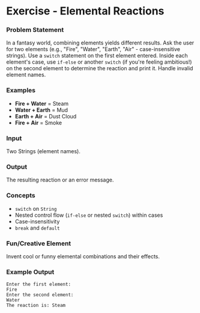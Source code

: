 # Exercise - Elemental Reactions

### Problem Statement
In a fantasy world, combining elements yields different results. Ask the user for two elements (e.g., "Fire", "Water", "Earth", "Air" - case-insensitive strings). Use a `switch` statement on the first element entered. Inside each element's case, use `if-else` or another `switch` (if you're feeling ambitious!) on the second element to determine the reaction and print it. Handle invalid element names.

### Examples
- **Fire + Water** = Steam
- **Water + Earth** = Mud
- **Earth + Air** = Dust Cloud
- **Fire + Air** = Smoke

### Input
Two Strings (element names).

### Output
The resulting reaction or an error message.

### Concepts
- `switch` on `String`
- Nested control flow (`if-else` or nested `switch`) within cases
- Case-insensitivity
- `break` and `default`

### Fun/Creative Element
Invent cool or funny elemental combinations and their effects.

### Example Output
```
Enter the first element:
Fire
Enter the second element:
Water
The reaction is: Steam
```